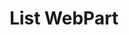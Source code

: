 ---
title: "List WebPart"
category: webparts
permalink: /sprest-bs/modules/webparts_list_wp.html#WPList
---